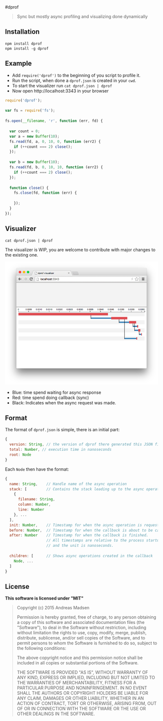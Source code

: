 #dprof

> Sync but mostly async profiling and visualizing done dynamically

## Installation

```sheel
npm install dprof
npm install -g dprof
```

## Example

* Add `require('dprof')` to the beginning of you script to profile it.
* Run the script, when done a `dprof.json` is created in your `cwd`.
* To start the visualizer run `cat dprof.json | dprof`
* Now open http://localhost:3343 in your browser

```javascript
require('dprof');

var fs = require('fs');

fs.open(__filename, 'r', function (err, fd) {

  var count = 0;
  var a = new Buffer(10);
  fs.read(fd, a, 0, 10, 0, function (err2) {
    if (++count === 2) close();
  });

  var b = new Buffer(10);
  fs.read(fd, b, 0, 10, 10, function (err2) {
    if (++count === 2) close();
  });

  function close() {
    fs.close(fd, function (err) {

    });
  }
});
```

## Visualizer

```shell
cat dprof.json | dprof
```

The visualizer is WIP, you are welcome to contribute with major changes to the existing one.

![Visualizer](https://github.com/AndreasMadsen/dprof/blob/master/visualizer.png)

* Blue: time spend waiting for async response
* Red: time spend doing callback (sync)
* Black: Indicates when the async request was made.

## Format

The format of `dprof.json` is simple, there is an initial part:
```javascript
{
  version: String, // the version of dprof there generated this JSON file
  total: Number, // execution time in nanoseconds
  root: Node
}
```

Each `Node` then have the format:

```javascript
{
  name: String,    // Handle name of the async operation
  stack: [         // Contains the stack leading up to the async operation
    {
      filename: String,
      column: Number,
      line: Number
    }, ...
  ],
  init: Number,    // Timestamp for when the async operation is requested.
  before: Number,  // Timestamp for when the callback is about to be called.
  after: Number    // Timestamp for when the callback is finished.
                   // All timestamps are relative to the process startup time
                   // and the unit is nanoseconds.

  children: [      // Shows async operations created in the callback
    Node, ...
  ]
}
```

## License

**This software is licensed under "MIT"**

> Copyright (c) 2015 Andreas Madsen
>
> Permission is hereby granted, free of charge, to any person obtaining a copy
> of this software and associated documentation files (the "Software"), to deal
> in the Software without restriction, including without limitation the rights
> to use, copy, modify, merge, publish, distribute, sublicense, and/or sell
> copies of the Software, and to permit persons to whom the Software is
> furnished to do so, subject to the following conditions:
>
> The above copyright notice and this permission notice shall be included in
> all copies or substantial portions of the Software.
>
> THE SOFTWARE IS PROVIDED "AS IS", WITHOUT WARRANTY OF ANY KIND, EXPRESS OR
> IMPLIED, INCLUDING BUT NOT LIMITED TO THE WARRANTIES OF MERCHANTABILITY,
> FITNESS FOR A PARTICULAR PURPOSE AND NONINFRINGEMENT. IN NO EVENT SHALL THE
> AUTHORS OR COPYRIGHT HOLDERS BE LIABLE FOR ANY CLAIM, DAMAGES OR OTHER
> LIABILITY, WHETHER IN AN ACTION OF CONTRACT, TORT OR OTHERWISE, ARISING FROM,
> OUT OF OR IN CONNECTION WITH THE SOFTWARE OR THE USE OR OTHER DEALINGS IN
> THE SOFTWARE.
